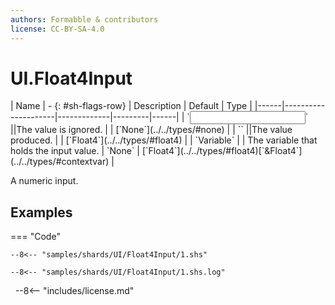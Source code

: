 ```yaml
---
authors: Formabble & contributors
license: CC-BY-SA-4.0
---
```



# UI.Float4Input

<div class="sh-parameters" markdown="1">
| Name | - {: #sh-flags-row} | Description | Default | Type |
|------|---------------------|-------------|---------|------|
| `<input>` ||The value is ignored. | | [`None`](../../types/#none) |
| `<output>` ||The value produced. | | [`Float4`](../../types/#float4) |
| `Variable` |  | The variable that holds the input value. | `None` | [`Float4`](../../types/#float4)[`&Float4`](../../types/#contextvar) |

</div>

A numeric input.

## Examples

=== "Code"

  ```x86asm linenums="1"
  --8<-- "samples/shards/UI/Float4Input/1.shs"
  ```

  ```
  --8<-- "samples/shards/UI/Float4Input/1.shs.log"
  ```
&nbsp;
--8<-- "includes/license.md"

